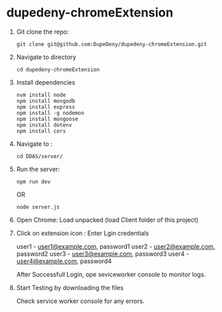 # dupedeny-chromeExtension

1. Git clone the repo:
   ```
   git clone git@github.com:DupeDeny/dupedeny-chromeExtension.git
   ```

2. Navigate to directory
   ```
   cd dupedeny-chromeExtension
   ```

3. Install dependencies
   ```
   nvm install node
   npm install mongodb
   npm install express
   npm install -g nodemon
   npm install mongoose
   npm install dotenv
   npm install cors
   ```
   
4. Navigate to :
   ```
   cd DDAS/server/
   ```
   
5. Run the server:
   ```
   npm run dev 
   ```
   OR
   ```
   node server.js
   ```			
   	
6. Open Chrome: Load unpacked (load Client folder of this project)

7. Click on extension icon : Enter Lgin credentials 
   
   user1 - user1@example.com, password1
   user2 - user2@example.com, password2
   user3 - user3@example.com, password3
   user4 - user4@example.com, password4
   
   After Successfull Login, ope seviceworker console to monitor logs.
   
7. Start Testing by downloading the files
   
   Check service worker console for any errors.
